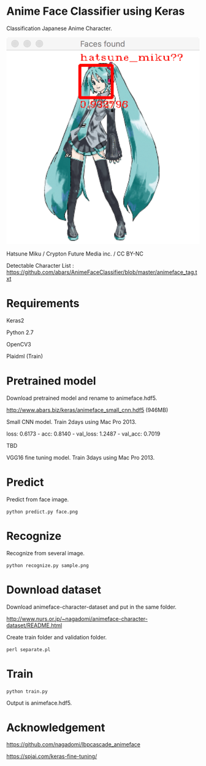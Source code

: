 # Anime Face Classifier using Keras

Classification Japanese Anime Character.

![Miku Detected](https://github.com/abars/AnimeFaceClassifier/blob/master/pretrain/result.png "Miku Detected")

Hatsune Miku / Crypton Future Media inc. / CC BY-NC

Detectable Character List : <https://github.com/abars/AnimeFaceClassifier/blob/master/animeface_tag.txt>

# Requirements

Keras2

Python 2.7

OpenCV3

Plaidml (Train)

# Pretrained model

Download pretrained model and rename to animeface.hdf5.

<http://www.abars.biz/keras/animeface_small_cnn.hdf5> (946MB)

Small CNN model. Train 2days using Mac Pro 2013.

loss: 0.6173 - acc: 0.8140 - val_loss: 1.2487 - val_acc: 0.7019

TBD

VGG16 fine tuning model. Train 3days using Mac Pro 2013.

# Predict

Predict from face image.

`python predict.py face.png`

# Recognize

Recognize from several image.

`python recognize.py sample.png`

# Download dataset

Download animeface-character-dataset and put in the same folder.

http://www.nurs.or.jp/~nagadomi/animeface-character-dataset/README.html

Create train folder and validation folder.

`perl separate.pl`

# Train

`python train.py`

Output is animeface.hdf5.

# Acknowledgement

https://github.com/nagadomi/lbpcascade_animeface

https://spjai.com/keras-fine-tuning/
